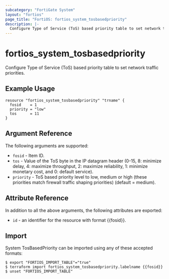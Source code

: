 ```yaml
---
subcategory: "FortiGate System"
layout: "fortios"
page_title: "FortiOS: fortios_system_tosbasedpriority"
description: |-
  Configure Type of Service (ToS) based priority table to set network traffic priorities.
---
```


# fortios_system_tosbasedpriority
Configure Type of Service (ToS) based priority table to set network traffic priorities.

## Example Usage

```hcl
resource "fortios_system_tosbasedpriority" "trname" {
  fosid    = 1
  priority = "low"
  tos      = 11
}
```

## Argument Reference


The following arguments are supported:

* `fosid` - Item ID.
* `tos` - Value of the ToS byte in the IP datagram header (0-15, 8: minimize delay, 4: maximize throughput, 2: maximize reliability, 1: minimize monetary cost, and 0: default service).
* `priority` - ToS based priority level to low, medium or high (these priorities match firewall traffic shaping priorities) (default = medium).


## Attribute Reference

In addition to all the above arguments, the following attributes are exported:
* `id` - an identifier for the resource with format {{fosid}}.

## Import

System TosBasedPriority can be imported using any of these accepted formats:
```
$ export "FORTIOS_IMPORT_TABLE"="true"
$ terraform import fortios_system_tosbasedpriority.labelname {{fosid}}
$ unset "FORTIOS_IMPORT_TABLE"
```
